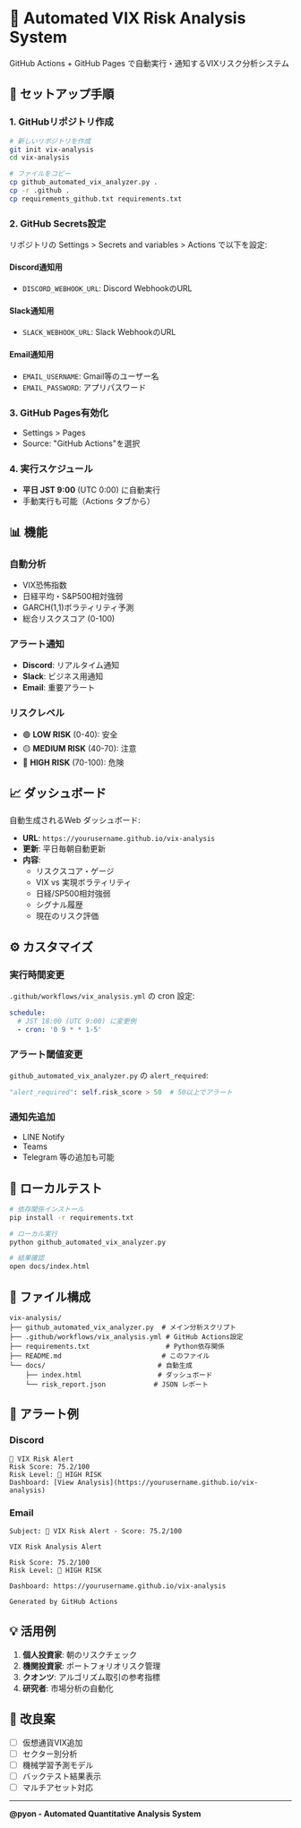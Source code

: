 # 🔬 Automated VIX Risk Analysis System

GitHub Actions + GitHub Pages で自動実行・通知するVIXリスク分析システム

## 🚀 セットアップ手順

### 1. GitHubリポジトリ作成
```bash
# 新しいリポジトリを作成
git init vix-analysis
cd vix-analysis

# ファイルをコピー
cp github_automated_vix_analyzer.py .
cp -r .github .
cp requirements_github.txt requirements.txt
```

### 2. GitHub Secrets設定
リポジトリの Settings > Secrets and variables > Actions で以下を設定:

#### Discord通知用
- `DISCORD_WEBHOOK_URL`: Discord WebhookのURL

#### Slack通知用  
- `SLACK_WEBHOOK_URL`: Slack WebhookのURL

#### Email通知用
- `EMAIL_USERNAME`: Gmail等のユーザー名
- `EMAIL_PASSWORD`: アプリパスワード

### 3. GitHub Pages有効化
- Settings > Pages
- Source: "GitHub Actions"を選択

### 4. 実行スケジュール
- **平日 JST 9:00** (UTC 0:00) に自動実行
- 手動実行も可能（Actions タブから）

## 📊 機能

### 自動分析
- VIX恐怖指数
- 日経平均・S&P500相対強弱
- GARCH(1,1)ボラティリティ予測
- 総合リスクスコア (0-100)

### アラート通知
- **Discord**: リアルタイム通知
- **Slack**: ビジネス用通知  
- **Email**: 重要アラート

### リスクレベル
- 🟢 **LOW RISK** (0-40): 安全
- 🟡 **MEDIUM RISK** (40-70): 注意
- 🔴 **HIGH RISK** (70-100): 危険

## 📈 ダッシュボード

自動生成されるWeb ダッシュボード:
- **URL**: `https://yourusername.github.io/vix-analysis`
- **更新**: 平日毎朝自動更新
- **内容**: 
  - リスクスコア・ゲージ
  - VIX vs 実現ボラティリティ  
  - 日経/SP500相対強弱
  - シグナル履歴
  - 現在のリスク評価

## ⚙️ カスタマイズ

### 実行時間変更
`.github/workflows/vix_analysis.yml` の cron 設定:
```yaml
schedule:
  # JST 18:00 (UTC 9:00) に変更例
  - cron: '0 9 * * 1-5'
```

### アラート閾値変更
`github_automated_vix_analyzer.py` の `alert_required`:
```python
"alert_required": self.risk_score > 50  # 50以上でアラート
```

### 通知先追加
- LINE Notify
- Teams
- Telegram
等の追加も可能

## 🔧 ローカルテスト

```bash
# 依存関係インストール
pip install -r requirements.txt

# ローカル実行
python github_automated_vix_analyzer.py

# 結果確認
open docs/index.html
```

## 📝 ファイル構成

```
vix-analysis/
├── github_automated_vix_analyzer.py  # メイン分析スクリプト
├── .github/workflows/vix_analysis.yml # GitHub Actions設定
├── requirements.txt                   # Python依存関係
├── README.md                         # このファイル
└── docs/                            # 自動生成
    ├── index.html                   # ダッシュボード
    └── risk_report.json            # JSON レポート
```

## 🚨 アラート例

### Discord
```
🚨 VIX Risk Alert
Risk Score: 75.2/100
Risk Level: 🔴 HIGH RISK
Dashboard: [View Analysis](https://yourusername.github.io/vix-analysis)
```

### Email
```
Subject: 🚨 VIX Risk Alert - Score: 75.2/100

VIX Risk Analysis Alert

Risk Score: 75.2/100
Risk Level: 🔴 HIGH RISK

Dashboard: https://yourusername.github.io/vix-analysis

Generated by GitHub Actions
```

## 💡 活用例

1. **個人投資家**: 朝のリスクチェック
2. **機関投資家**: ポートフォリオリスク管理
3. **クオンツ**: アルゴリズム取引の参考指標
4. **研究者**: 市場分析の自動化

## 🎯 改良案

- [ ] 仮想通貨VIX追加
- [ ] セクター別分析
- [ ] 機械学習予測モデル
- [ ] バックテスト結果表示
- [ ] マルチアセット対応

---

**@pyon - Automated Quantitative Analysis System**